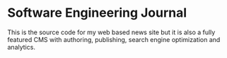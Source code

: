 # Software Engineering Journal

This is the source code for my web based news site but it is also a fully featured CMS with authoring, publishing, search engine optimization and analytics.
